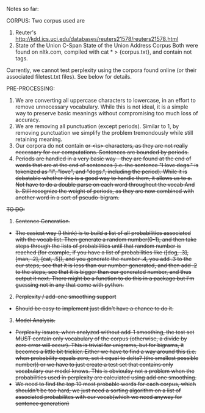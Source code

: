 Notes so far:

CORPUS:
Two corpus used are
1. Reuter's http://kdd.ics.uci.edu/databases/reuters21578/reuters21578.html
2. State of the Union C-Span State of the Union Address Corpus
Both were found on nltk.com, compiled with cat * > {corpus.txt}, and contain not tags.


Currently, we cannot test perplexity using the corpora found online (or their associated filetest.txt files). See below for details.

PRE-PROCESSING:
1. We are converting all uppercase characters to lowercase, in an effort to remove unnecessary vocabulary. While this is not ideal, it is a simple way to preserve basic meanings without compromising too much loss of accuracy.
2. We are removing all punctuation (except periods). Similar to 1, by removing punctuation we simplify the problem tremondously while still retaining meaning.
3. Our corpora do not contain <s> or <\s> characters, as they are not really necessary for our computations. Sentences are bounded by periods.
4. Periods are handled in a very basic way - they are found at the end of words that are at the end of sentences (i.e. the sentence "I love dogs." is tokenized as "I", "love", and "dogs.", including the period). While it is debatable whether this is a good way to handle them, it allows us to a. Not have to do a double parse on each word throughout the vocab And b. Still recognize the weight of periods, as they are now combined with another word in a sort of pseudo-bigram.


TO DO:
1. Sentence Generation.
-  The easiest way (I think) is to build a list of all probabilities associated with the vocab list. Then generate a random number(0-1), and then take steps through the lists of probabilities until that random number is reached (for example, if you have a list of probabilities like ([dog, .3], [man, .2], [cat, .5]), and you generate the number .4, you add .3 to the our steps, see that it is less than our number generated, and then add .2 to the steps, see that it is bigger than our generated number, and thus output it next. There might be a function to do this in a package but I'm guessing not in any that come with python.
2. Perplexity / add-one smoothing support
- Should be easy to implement just didn't have a chance to do it.
3. Model Analysis.
- Perplexity issues; when analyzed without add-1 smoothing, the test set MUST contain only vocabulary of the corpus (otherwise, a divide by zero error will occur). This is trivial for unigrams, but for bigrams, it becomes a little bit trickier. Either we have to find a way around this (i.e. when probability equals zero, set it equal to delta? (the smallest possible number)) or we have to just create a test set that contains only vocabulary our model knows. This is obvioulsy not a problem when the probabilities used in perplexity are calculated using add one smoothing.
- We need to find the top 10 most probable words for each corpus, which shouldn't be too hard; we just need a sorting algorithm on a list of associated probabilites with our vocab(which we need anyway for sentence generation)
